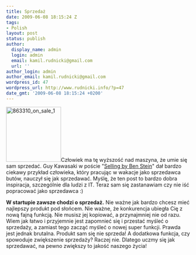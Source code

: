 ```yaml
---
title: Sprzedaż
date: 2009-06-08 18:15:24 Z
tags:
- Polish
layout: post
status: publish
author:
  display_name: admin
  login: admin
  email: kamil.rudnicki@gmail.com
  url: ''
author_login: admin
author_email: kamil.rudnicki@gmail.com
wordpress_id: 47
wordpress_url: http://www.rudnicki.info/?p=47
date_gmt: '2009-06-08 18:15:24 +0200'
---
```


<p><img class="alignright size-thumbnail wp-image-50" style="border: 0px;" title="863310_on_sale_1" src="http://www.rudnicki.info/wp-content/uploads/2009/06/863310_on_sale_1-150x150.jpg" alt="863310_on_sale_1" width="150" height="150" />Człowiek ma tę wyższość nad maszyna, że umie się sam sprzedać. Guy Kawasaki w poście "<a href="http://blog.guykawasaki.com/2009/04/selling-by-ben-stein.html">Selling by Ben Stein</a>" dał bardzo ciekawy przykład człowieka, który pracując w wakacje jako sprzedawca butów, nauczył się jak sprzedawać. Myślę, że ten post to bardzo dobra inspiracja, szczególnie dla ludzi z IT. Teraz sam się zastanawiam czy nie iść popracować jako sprzedawca :)</p>
<p><strong>W startupie zawsze chodzi o sprzedaż.</strong> Nie ważne jak bardzo chcesz mieć najlepszy produkt pod słońcem. Nie ważne, że konkurencja ubiegła Cię z nową fajną funkcją. Nie musisz jej kopiować, a przynajmniej nie od razu. Wiem jak łatwo i przyjemnie jest zapomnieć się i przestać myśleć o sprzedaży, a zamiast tego zacząć myśleć o nowej super funkcji. Prawda jest jednak brutalna. Produkt sam się nie sprzeda! A dodatkowa funkcja, czy spowoduje zwiększenie sprzedaży? Raczej nie. Dlatego uczmy się jak sprzedawać, na pewno zwiększy to jakość naszego życia!</p>
